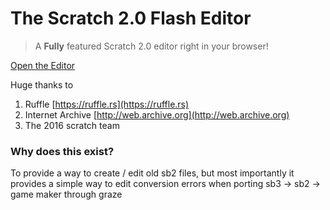 # The Scratch 2.0 Flash Editor

> A __Fully__ featured Scratch 2.0 editor right in your browser!

[Open the Editor](https://classicmc-studios.github.io/Scratch2/index.html)

Huge thanks to
1. Ruffle [https://ruffle.rs](https://ruffle.rs)
2. Internet Archive [http://web.archive.org](http://web.archive.org)
3. The 2016 scratch team

### Why does this exist?

To provide a way to create / edit old sb2 files, but most importantly it provides a simple way to edit conversion errors when porting sb3 -> sb2 -> game maker through
graze
